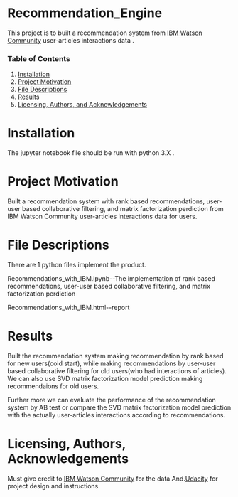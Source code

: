 # Recommendation_Engine
This project is to built  a recommendation system from [IBM Watson Community](https://dataplatform.cloud.ibm.com/community?context=wdp) user-articles interactions data .

### Table of Contents

1. [Installation](#installation)
2. [Project Motivation](#motivation)
3. [File Descriptions](#files)
4. [Results](#results)
5. [Licensing, Authors, and Acknowledgements](#licensing)


# Installation<a name="installation"></a>
The jupyter notebook file should be run with python 3.X . 

# Project Motivation<a name="motivation"></a>
Built a recommendation system with rank based recommendations, user-user based collaborative filtering, and matrix factorization perdiction from IBM Watson Community user-articles interactions data for users.


# File Descriptions<a name="files"></a>
There are 1 python files implement the product.

Recommendations_with_IBM.ipynb--The implementation of rank based recommendations, user-user based collaborative filtering, and matrix factorization perdiction

Recommendations_with_IBM.html--report

# Results<a name="results"></a>
Built the recommendation system making recommendation by rank based for new users(cold start), while making recommendations by user-user based collaborative filtering for old users(who had interactions of articles). We can also use SVD matrix factorization model prediction making recommendaions for old users. 

Further more we can evaluate the performance of the recommendation system by AB test or compare the SVD matrix factorization model prediction with the actually user-articles interactions according to recommendations.

# Licensing, Authors, Acknowledgements<a name="licensing"></a>
Must give credit to [IBM Watson Community](https://dataplatform.cloud.ibm.com/community?context=wdp) for the data.And.[Udacity](http://www.udacity.com) for project design and instructions.

